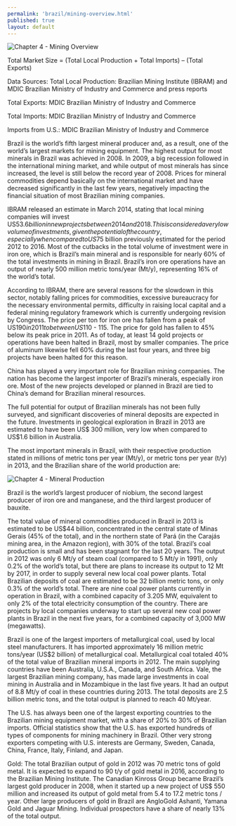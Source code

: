 ```yaml
--- 
permalink: 'brazil/mining-overview.html' 
published: true 
layout: default
---
```

![Chapter 4 - Mining Overview](../images/chap4-mining-overview.png)

Total Market Size = (Total Local Production + Total Imports) – (Total Exports) 

Data Sources: Total Local Production: Brazilian Mining Institute (IBRAM) and MDIC Brazilian Ministry of Industry and Commerce and press reports 

Total Exports: MDIC Brazilian Ministry of Industry and Commerce 

Total Imports: MDIC Brazilian Ministry of Industry and Commerce 

Imports from U.S.: MDIC Brazilian Ministry of Industry and Commerce

Brazil is the world’s fifth largest mineral producer and, as a result, one of the world’s largest markets for mining equipment. The highest output for most minerals in Brazil was achieved in 2008. In 2009, a big recession followed in the international mining market, and while output of most minerals has since increased, the level is still below the record year of 2008. Prices for mineral commodities depend basically on the international market and have decreased significantly in the last few years, negatively impacting the financial situation of most Brazilian mining companies.

IBRAM released an estimate in March 2014, stating that local mining companies will invest US$53.6 billion in new projects between 2014 and 2018. This is considered a very low volume of investments, given the potential of the country, especially when compared to US$75 billion previously estimated for the period 2012 to 2016. Most of the cutbacks in the total volume of investment were in iron ore, which is Brazil’s main mineral and is responsible for nearly 60% of the total investments in mining in Brazil. Brazil’s iron ore operations have an output of nearly 500 million metric tons/year (Mt/y), representing 16% of the world’s total.

According to IBRAM, there are several reasons for the slowdown in this sector, notably falling prices for commodities, excessive bureaucracy for the necessary environmental permits, difficulty in raising local capital and a federal mining regulatory framework which is currently undergoing revision by Congress. The price per ton for iron ore has fallen from a peak of US$190 in 2011 to between US$110 - 115. The price for gold has fallen to 45% below its peak price in 2011. As of today, at least 14 gold projects or operations have been halted in Brazil, most by smaller companies. The price of aluminum likewise fell 60% during the last four years, and three big projects have been halted for this reason.

China has played a very important role for Brazilian mining companies. The nation has become the largest importer of Brazil’s minerals, especially iron ore. Most of the new projects developed or planned in Brazil are tied to China’s demand for Brazilian mineral resources.

The full potential for output of Brazilian minerals has not been fully surveyed, and significant discoveries of mineral deposits are expected in the future. Investments in geological exploration in Brazil in 2013 are estimated to have been US$ 300 million, very low when compared to US$1.6 billion in Australia.

The most important minerals in Brazil, with their respective production stated in millions of metric tons per year (Mt/y), or metric tons per year (t/y) in 2013, and the Brazilian share of the world production are:

![Chapter 4 - Mineral Production](../images/chap4-mineral-production.png)

Brazil is the world’s largest producer of niobium, the second largest producer of iron ore and manganese, and the third largest producer of bauxite.

The total value of mineral commodities produced in Brazil in 2013 is estimated to be US$44 billion, concentrated in the central state of Minas Gerais (45% of the total), and in the northern state of Pará (in the Carajás mining area, in the Amazon region), with 30% of the total. Brazil’s coal production is small and has been stagnant for the last 20 years. The output in 2012 was only 6 Mt/y of steam coal (compared to 5 Mt/y in 1991), only 0.2% of the world’s total, but there are plans to increase its output to 12 Mt by 2017, in order to supply several new local coal power plants. Total Brazilian deposits of coal are estimated to be 32 billion metric tons, or only 0.3% of the world’s total. There are nine coal power plants currently in operation in Brazil, with a combined capacity of 3.205 MW, equivalent to only 2% of the total electricity consumption of the country. There are projects by local companies underway to start up several new coal power plants in Brazil in the next five years, for a combined capacity of 3,000 MW (megawatts).

Brazil is one of the largest importers of metallurgical coal, used by local steel manufacturers. It has imported approximately 16 million metric tons/year (US$2 billion) of metallurgical coal. Metallurgical coal totaled 40% of the total value of Brazilian mineral imports in 2012. The main supplying countries have been Australia, U.S.A., Canada, and South Africa. Vale, the largest Brazilian mining company, has made large investments in coal mining in Australia and in Mozambique in the last five years. It had an output of 8.8 Mt/y of coal in these countries during 2013. The total deposits are 2.5 billion metric tons, and the total output is planned to reach 40 Mt/year.

The U.S. has always been one of the largest exporting countries to the Brazilian mining equipment market, with a share of 20% to 30% of Brazilian imports. Official statistics show that the U.S. has exported hundreds of types of components for mining machinery in Brazil. Other very strong exporters competing with U.S. interests are Germany, Sweden, Canada, China, France, Italy, Finland, and Japan.

Gold: The total Brazilian output of gold in 2012 was 70 metric tons of gold metal. It is expected to expand to 90 t/y of gold metal in 2016, according to the Brazilian Mining Institute. The Canadian Kinross Group became Brazil’s largest gold producer in 2008, when it started up a new project of US$ 550 million and increased its output of gold metal from 5.4 to 17.2 metric tons / year. Other large producers of gold in Brazil are AngloGold Ashanti, Yamana Gold and Jaguar Mining. Individual prospectors have a share of nearly 13% of the total output.
